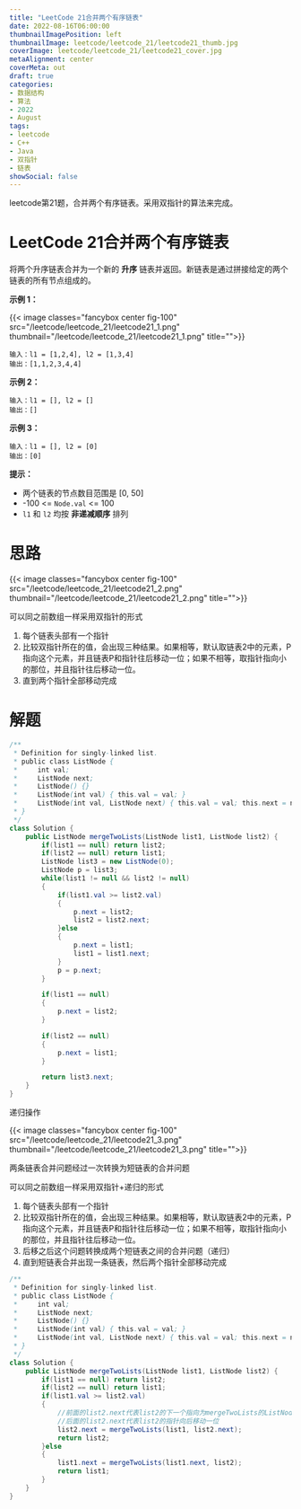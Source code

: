 ```yaml
---
title: "LeetCode 21合并两个有序链表"
date: 2022-08-16T06:00:00
thumbnailImagePosition: left
thumbnailImage: leetcode/leetcode_21/leetcode21_thumb.jpg
coverImage: leetcode/leetcode_21/leetcode21_cover.jpg
metaAlignment: center
coverMeta: out
draft: true
categories:
- 数据结构
- 算法
- 2022
- August 
tags:
- leetcode
- C++
- Java
- 双指针
- 链表
showSocial: false
---
```


leetcode第21题，合并两个有序链表。采用双指针的算法来完成。

<!--more-->
# LeetCode 21合并两个有序链表

将两个升序链表合并为一个新的 **升序** 链表并返回。新链表是通过拼接给定的两个链表的所有节点组成的。

**示例 1：**

 {{< image classes="fancybox center fig-100" src="/leetcode/leetcode_21/leetcode21_1.png" thumbnail="/leetcode/leetcode_21/leetcode21_1.png" title="">}}

```
输入：l1 = [1,2,4], l2 = [1,3,4]
输出：[1,1,2,3,4,4]
```

**示例 2：**

```
输入：l1 = [], l2 = []
输出：[]
```

**示例 3：**

```
输入：l1 = [], l2 = [0]
输出：[0]
```

**提示：**

- 两个链表的节点数目范围是 [0, 50]
- -100 <= `Node.val` <= 100
- `l1` 和 `l2` 均按 **非递减顺序** 排列



# 思路

{{< image classes="fancybox center fig-100" src="/leetcode/leetcode_21/leetcode21_2.png" thumbnail="/leetcode/leetcode_21/leetcode21_2.png" title="">}}

可以同之前数组一样采用双指针的形式

1. 每个链表头部有一个指针
2. 比较双指针所在的值，会出现三种结果。如果相等，默认取链表2中的元素，P指向这个元素，并且链表P和指针往后移动一位；如果不相等，取指针指向小的那位，并且指针往后移动一位。
3. 直到两个指针全部移动完成



# 解题

```java
/**
 * Definition for singly-linked list.
 * public class ListNode {
 *     int val;
 *     ListNode next;
 *     ListNode() {}
 *     ListNode(int val) { this.val = val; }
 *     ListNode(int val, ListNode next) { this.val = val; this.next = next; }
 * }
 */
class Solution {
    public ListNode mergeTwoLists(ListNode list1, ListNode list2) {
        if(list1 == null) return list2;
        if(list2 == null) return list1;
        ListNode list3 = new ListNode(0);
        ListNode p = list3;
        while(list1 != null && list2 != null)
        {
            if(list1.val >= list2.val)
            {
                p.next = list2;
                list2 = list2.next;
            }else
            {
                p.next = list1;
                list1 = list1.next;
            }
            p = p.next;
        }

        if(list1 == null)
        {
            p.next = list2;
        }

        if(list2 == null)
        {
            p.next = list1;
        }

        return list3.next;
    }
}
```



递归操作

{{< image classes="fancybox center fig-100" src="/leetcode/leetcode_21/leetcode21_3.png" thumbnail="/leetcode/leetcode_21/leetcode21_3.png" title="">}}

两条链表合并问题经过一次转换为短链表的合并问题

可以同之前数组一样采用双指针+递归的形式

1. 每个链表头部有一个指针
2. 比较双指针所在的值，会出现三种结果。如果相等，默认取链表2中的元素，P指向这个元素，并且链表P和指针往后移动一位；如果不相等，取指针指向小的那位，并且指针往后移动一位。
3. 后移之后这个问题转换成两个短链表之间的合并问题（递归）
4. 直到短链表合并出现一条链表，然后两个指针全部移动完成



```java
/**
 * Definition for singly-linked list.
 * public class ListNode {
 *     int val;
 *     ListNode next;
 *     ListNode() {}
 *     ListNode(int val) { this.val = val; }
 *     ListNode(int val, ListNode next) { this.val = val; this.next = next; }
 * }
 */
class Solution {
    public ListNode mergeTwoLists(ListNode list1, ListNode list2) {
        if(list1 == null) return list2;
        if(list2 == null) return list1;
        if(list1.val >= list2.val)
        {
            //前面的list2.next代表list2的下一个指向为mergeTwoLists的ListNode
            //后面的list2.next代表list2的指针向后移动一位
            list2.next = mergeTwoLists(list1, list2.next);
            return list2;
        }else
        {
            list1.next = mergeTwoLists(list1.next, list2);
            return list1;
        }
    }
}
```

